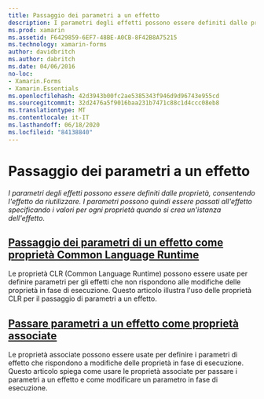 ```yaml
---
title: Passaggio dei parametri a un effetto
description: I parametri degli effetti possono essere definiti dalle proprietà, consentendo l'effetto da riutilizzare. I parametri possono quindi essere passati all'effetto specificando i valori per ogni proprietà quando si crea un'istanza dell'effetto.
ms.prod: xamarin
ms.assetid: F6429859-6EF7-48BE-A0CB-8F42B8A75215
ms.technology: xamarin-forms
author: davidbritch
ms.author: dabritch
ms.date: 04/06/2016
no-loc:
- Xamarin.Forms
- Xamarin.Essentials
ms.openlocfilehash: 42d3943b00fc2ae5385343f946d9d96743e955cd
ms.sourcegitcommit: 32d2476a5f9016baa231b7471c88c1d4ccc08eb8
ms.translationtype: MT
ms.contentlocale: it-IT
ms.lasthandoff: 06/18/2020
ms.locfileid: "84138840"
---
```

# <a name="passing-parameters-to-an-effect"></a>Passaggio dei parametri a un effetto

_I parametri degli effetti possono essere definiti dalle proprietà, consentendo l'effetto da riutilizzare. I parametri possono quindi essere passati all'effetto specificando i valori per ogni proprietà quando si crea un'istanza dell'effetto._

## <a name="passing-effect-parameters-as-common-language-runtime-properties"></a>[Passaggio dei parametri di un effetto come proprietà Common Language Runtime](clr-properties.md)

Le proprietà CLR (Common Language Runtime) possono essere usate per definire parametri per gli effetti che non rispondono alle modifiche delle proprietà in fase di esecuzione. Questo articolo illustra l'uso delle proprietà CLR per il passaggio di parametri a un effetto.

## <a name="passing-effect-parameters-as-attached-properties"></a>[Passare parametri a un effetto come proprietà associate](attached-properties.md)

Le proprietà associate possono essere usate per definire i parametri di effetto che rispondono a modifiche delle proprietà in fase di esecuzione. Questo articolo spiega come usare le proprietà associate per passare i parametri a un effetto e come modificare un parametro in fase di esecuzione.
